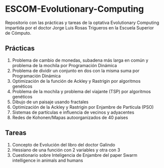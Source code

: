 # ESCOM-Evolutionary-Computing
Repositorio con las prácticas y tareas de la optativa Evolutionary Computing impartida por el doctor Jorge Luis Rosas Trigueros en la Escuela Superior de Cómputo.

## Prácticas
1. Problema de cambio de monedas, subadena más larga en común y problema de la mochila por Programación Dinámica
2. Problema de dividir un conjunto en dos con la misma suma por Programación Dinámica
3. Optimización de la función de Ackley y Rastrigin por algoritmos genéticos
4. Problema de la mochila y problema del viajante (TSP) por algoritmos genéticos
5. Dibujo de un paisaje usando fractales
6. Optimización de la Ackley y Rastrigin por Enjambre de Partícula (PSO)
7. Sistemas de partículas e influencia de vecinos y adyacentes
8. Redes de Kohonen/Mapas autoorganizados de 40 países

## Tareas
1. Concepto de Evolución del libro del doctor Galindo
2. Hessiano de una función con 2 variables y otra con 3
3. Cuestionario sobre Inteligencia de Enjambre del paper Swarm intelligence in animals and humans
